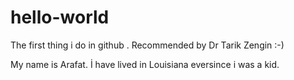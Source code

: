 # hello-world
The first thing i do in github . Recommended by Dr Tarik Zengin :-)  
  
My name is Arafat. İ have lived in Louisiana eversince i was a kid.

